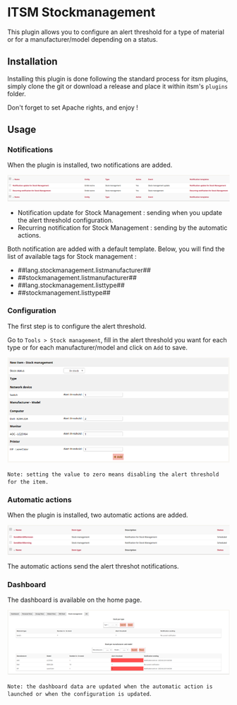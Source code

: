 # ITSM Stockmanagement

This plugin allows you to configure an alert threshold for a type of material or for a manufacturer/model depending on a status.

## Installation

Installing this plugin is done following the standard process for itsm plugins, simply clone the git or download a release and place it within itsm's `plugins` folder.

Don't forget to set Apache rights, and enjoy !

## Usage

### Notifications

When the plugin is installed, two notifications are added.

![Stock management notifications](img/stockmanagement_notifications.png)

* Notification update for Stock Management : sending when you update the alert threshold configuration.
* Recurring notification for Stock Management : sending by the automatic actions.

Both notification are added with a default template. Below, you will find the list of available tags for Stock management :

* ##lang.stockmanagement.listmanufacturer##
* ##stockmanagement.listmanufacturer##
* ##lang.stockmanagement.listtype##
* ##stockmanagement.listtype##

### Configuration

The first step is to configure the alert threshold.

Go to `Tools > Stock management`, fill in the alert threshold you want for each type or for each manufacturer/model and click on `Add` to save.

![Stock management configuration](img/stockmanagement_configuration.png)

`Note: setting the value to zero means disabling the alert threshold for the item.`

### Automatic actions

When the plugin is installed, two automatic actions are added.

![Stock management automatic actions](img/stockmanagement_automatic_actions.png)

The automatic actions send the alert threshot notifications.

### Dashboard

The dashboard is available on the home page.

![Stock management dashboard](img/stockmanagement_dashboard.png)

`Note: the dashboard data are updated when the automatic action is launched or when the configuration is updated`.